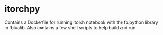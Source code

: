 # itorchpy
Contains a Dockerfile for running itorch notebook with the fb.python library in fblualib.  Also contains a few shell scripts to help build and run.
